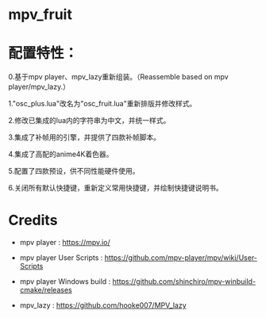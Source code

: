 # mpv_fruit

# 配置特性：

0.基于mpv player、mpv_lazy重新组装。（Reassemble based on mpv player/mpv_lazy.）

1."osc_plus.lua"改名为"osc_fruit.lua"重新排版并修改样式。

2.修改已集成的lua内的字符串为中文，并统一样式。

3.集成了补帧用的引擎，并提供了四款补帧脚本。

4.集成了高配的anime4K着色器。

5.配置了四款预设，供不同性能硬件使用。

6.关闭所有默认快捷键，重新定义常用快捷键，并绘制快捷键说明书。

# Credits

* mpv player : https://mpv.io/

* mpv player User Scripts : https://github.com/mpv-player/mpv/wiki/User-Scripts

* mpv player Windows build : https://github.com/shinchiro/mpv-winbuild-cmake/releases

* mpv_lazy : https://github.com/hooke007/MPV_lazy
